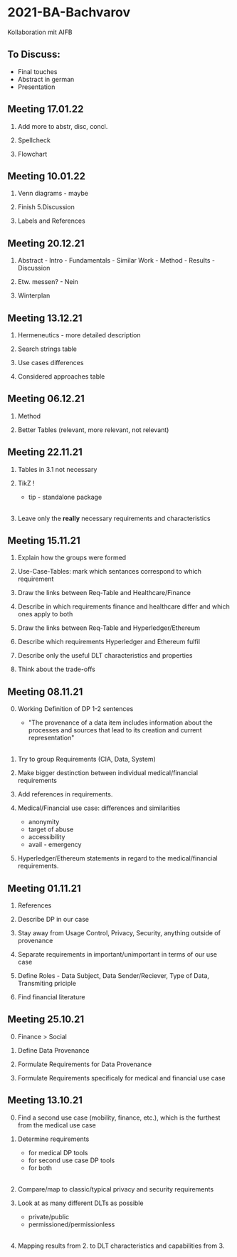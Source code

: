 # 2021-BA-Bachvarov

Kollaboration mit AIFB

To Discuss:
-
- Final touches
- Abstract in german
- Presentation

## Meeting 17.01.22 ##

1. Add more to abstr, disc, concl.

2. Spellcheck

3. Flowchart

## Meeting 10.01.22 ##

1. Venn diagrams - maybe

2. Finish 5.Discussion

3. Labels and References

## Meeting 20.12.21 ##

1. Abstract - Intro - Fundamentals - Similar Work - Method - Results - Discussion

2. Etw. messen? - Nein

3. Winterplan

## Meeting 13.12.21 ##

1. Hermeneutics - more detailed description

2. Search strings table

3. Use cases differences

4. Considered approaches table

## Meeting 06.12.21 ##

1. Method

2. Better Tables (relevant, more relevant, not relevant)


## Meeting 22.11.21 ##

1. Tables in 3.1 not necessary

2. TikZ !
	- tip - standalone package
	<br />
3. Leave only the **really** necessary requirements and characteristics


## Meeting 15.11.21 ##

1. Explain how the groups were formed

2. Use-Case-Tables: mark which sentances correspond to which requirement 

3. Draw the links between Req-Table and Healthcare/Finance

4. Describe in which requirements finance and healthcare differ and which ones apply to both

5. Draw the links between Req-Table and Hyperledger/Ethereum

6. Describe which requirements Hyperledger and Ethereum fulfil

7. Describe only the useful DLT characteristics and properties

8. Think about the trade-offs 


## Meeting 08.11.21 ##

0. Working Definition of DP 1-2 sentences
	- "The provenance of a data item includes information about the processes and sources that lead to its creation and current representation"
	<br />
1. Try to group Requirements (CIA, Data, System)

2. Make bigger destinction between individual medical/financial requirements

3. Add references in requirements. 

4. Medical/Financial use case: differences and similarities 
	- anonymity
	- target of abuse
	- accessibility
	- avail - emergency

5. Hyperledger/Ethereum statements in regard to the medical/financial requirements.

## Meeting 01.11.21 ##

1. References

2. Describe DP in our case

3. Stay away from Usage Control, Privacy, Security, anything outside of provenance

4. Separate requirements in important/unimportant in terms of our use case

5. Define Roles - Data Subject, Data Sender/Reciever, Type of Data, Transmiting priciple

6. Find financial literature

## Meeting 25.10.21 ##

0. Finance > Social

1. Define Data Provenance

2. Formulate Requirements for Data Provenance

3. Formulate Requirements specificaly for medical and financial use case

## Meeting 13.10.21 ##

0. Find a second use case (mobility, finance, etc.), which is the furthest from the medical use case

1. Determine requirements
	- for medical DP tools
	- for second use case DP tools
	- for both
	<br />
2. Compare/map to classic/typical privacy and security requirements

3. Look at as many different DLTs as possible
	- private/public
	- permissioned/permissionless
	<br />
4. Mapping results from 2. to DLT characteristics and capabilities from 3.
